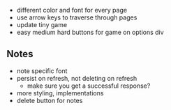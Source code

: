 - different color and font for every page
- use arrow keys to traverse through pages
- update tiny game
- easy medium hard buttons for game on options div

## Notes
- note specific font
- persist on refresh, not deleting on refresh
    - make sure you get a successful response?
- more styling, implementations
- delete button for notes
